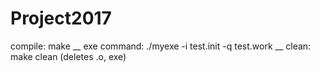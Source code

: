 # Project2017



compile: make __
exe command: ./myexe -i test.init -q test.work __
clean: make clean (deletes .o, exe)
